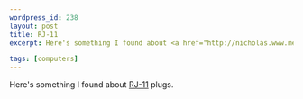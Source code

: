 ```yaml
--- 
wordpress_id: 238
layout: post
title: RJ-11
excerpt: Here's something I found about <a href="http://nicholas.www.media.mit.edu/people/nicholas/Wired/WIRED6-04.html">RJ-11</a> plugs.

tags: [computers]
---
```


Here's something I found about <a href="http://nicholas.www.media.mit.edu/people/nicholas/Wired/WIRED6-04.html">RJ-11</a> plugs.

